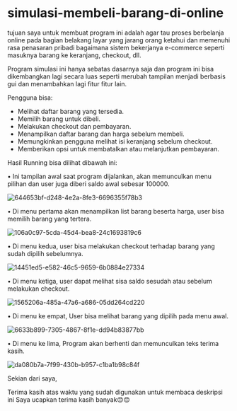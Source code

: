 # simulasi-membeli-barang-di-online

tujuan saya untuk membuat program ini adalah agar tau proses berbelanja online pada
bagian belakang layar yang jarang orang ketahui dan memenuhi rasa penasaran pribadi 
bagaimana sistem bekerjanya e-commerce seperti masuknya barang ke keranjang, checkout, dll.

Program simulasi ini hanya sebatas dasarnya saja dan program ini bisa dikembangkan lagi
secara luas seperti merubah tampilan menjadi berbasis gui dan menambahkan lagi fitur fitur lain.

Pengguna bisa:
 - Melihat daftar barang yang tersedia.
 - Memilih barang untuk dibeli.
 - Melakukan checkout dan pembayaran.
 - Menampilkan daftar barang dan harga sebelum membeli.
 - Memungkinkan pengguna melihat isi keranjang sebelum checkout.
 - Memberikan opsi untuk membatalkan atau melanjutkan pembayaran.

Hasil Running bisa dilihat dibawah ini:

• Ini tampilan awal saat program dijalankan, akan memunculkan menu pilihan dan user juga diberi saldo awal sebesar 100000.

![644653bf-d248-4e2a-8fe3-6696355f78b3](https://github.com/user-attachments/assets/d73f07d0-a8aa-426b-b946-d1570c4ca352)

• Di menu pertama akan menampilkan list barang beserta harga, user bisa memilih barang yang tertera.

![106a0c97-5cda-45d4-bea8-24c1693819c6](https://github.com/user-attachments/assets/41f22ec3-3df1-4b8c-9939-5bf2977ce13b)

• Di menu kedua, user bisa melakukan checkout terhadap barang yang sudah dipilih sebelumnya.

![14451ed5-e582-46c5-9659-6b0884e27334](https://github.com/user-attachments/assets/5cff5624-84a0-40a8-ab66-dc30147e8c01)

• Di menu ketiga, user dapat melihat sisa saldo sesudah atau sebelum melakukan checkout.

![1565206a-485a-47a6-a686-05dd264cd220](https://github.com/user-attachments/assets/6eaf989f-539a-461d-ab0f-a10d7d9bf1eb)

• Di menu ke empat, User bisa melihat barang yang dipilih pada menu awal.

![6633b899-7305-4867-8f1e-dd94b83877bb](https://github.com/user-attachments/assets/ed29d460-4cae-4751-b01d-33d56226927f)

• Di menu ke lima, Program akan berhenti dan memunculkan teks terima kasih.

![da080b7a-7f99-430b-b957-c1ba1b98c84f](https://github.com/user-attachments/assets/5ded2462-728e-48df-a0cb-324be17194f3)


Sekian dari saya,

Terima kasih atas waktu yang sudah digunakan untuk membaca deskripsi ini
Saya ucapkan terima kasih banyak😊😊
